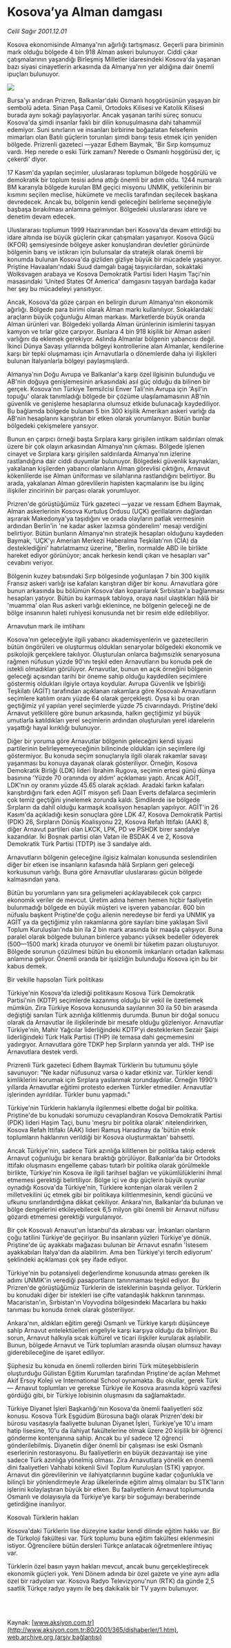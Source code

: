 # Kosova’ya Alman damgası

*Celil Sağır 2001.12.01*

<div>
 <p class="spot">
  Kosova ekonomisinde Almanya'nın ağırlığı tartışmasız. Geçerli para biriminin mark olduğu bölgede 4 bin 918  Alman askeri bulunuyor. Ciddi çıkar çatışmalarının yaşandığı Birleşmiş Milletler idaresindeki Kosova'da yaşanan bazı siyasi cinayetlerin arkasında da Almanya'nın yer aldığına dair önemli ipuçları bulunuyor.
 </p>
 <p class="metin">
 </p>
 <img border="0" src="/web/20020415200651im_/http://www.aksiyon.com.tr/2001/365/resimler/kosova.jpg"/>
 <p class="metin">
  Bursa'yı andıran Prizren, Balkanlar'daki Osmanlı hoşgörüsünün yaşayan bir sembolü adeta. Sinan Paşa Camii, Ortodoks Kilisesi ve Katolik Kilisesi burada aynı sokağı paylaşıyorlar. Ancak yaşanan tarihi süreç sonucu Kosova'da şimdi insanlar faklı bir dilin konuşulmasına dahi tahammül edemiyor. Suni sınırların ve insanları birbirine boğazlatan felsefenin mimarları olan Batılı güçlerin torunları şimdi barışı tesis etmek için yeniden bölgede. Prizrenli gazeteci —yazar Edhem Baymak, 'Bir Sırp komşumuz vardı. Hep nerede o eski Türk zamanı? Nerede o Osmanlı hoşgörüsü der, iç çekerdi' diyor.
 </p>
 <p class="metin">
  17 Kasım'da yapılan seçimler, uluslararası toplumun bölgede hoşgörülü ve demokratik bir toplum tesisi adına attığı önemli bir adım oldu. 1244 numaralı BM kararıyla bölgede kurulan BM geçici misyonu UNMIK, yetkilerinin bir kısmını seçilen meclise, hükümete ve meclis tarafından seçilecek başkana devredecek. Ancak bu, bölgenin kendi geleceğini belirleme seçeneğiyle başbaşa bırakılması anlamına gelmiyor. Bölgedeki uluslararası idare ve denetim devam edecek.
 </p>
 <p class="metin">
  Uluslararası toplumun 1999 Haziranından beri Kosova'da devam ettirdiği bu idare altında ise büyük güçlerin çıkar çatışmaları yaşanıyor. Kosova Gücü (KFOR) şemsiyesinde bölgeye asker konuşlandıran devletler görünürde bölgenin barış ve istikrarı için bulunsalar da stratejik olarak önemli bir konumda bulunan Kosova'da gizliden gizliye büyük bir mücadele yaşanıyor. Priştine Havaalanı'ndaki Suud damgalı bagaj taşıyıcılardan, sokaktaki Wolksvagen arabaya ve Kosova Demokratik Partisi lideri Haşim Taçi'nin masasındaki 'United States Of America' damgasını taşıyan bardağa kadar her şey bu mücadeleyi yansıtıyor.
 </p>
 <p class="metin">
  Ancak, Kosova'da göze çarpan en belirgin durum Almanya'nın ekonomik ağırlığı. Bölgede para birimi olarak Alman markı kullanılıyor. Sokaklardaki araçların büyük çoğunluğu Alman markası. Marketlerde büyük oranda Alman ürünleri var. Bölgedeki yollarda Alman ürünlerinin isimlerini taşıyan kamyon ve tırlar göze çarpıyor. Bunlara 4 bin 918 kişilik bir Alman askeri varlığını da eklemek gerekiyor. Aslında Almanlar bölgenin yabancısı değil. İkinci Dünya Savaşı yıllarında bölgeyi kontrollerine alan Almanlar, kendilerine karşı bir tepki oluşmaması için Arnavutlarla o dönemlerde daha iyi ilişkileri bulunan İtalyanlarla bölgeyi paylaşmışlardı.
 </p>
 <p class="metin">
  Almanya'nın Doğu Avrupa ve Balkanlar'a karşı özel ilgisinin bulunduğu ve AB'nin doğuya genişlemesinin arkasındaki asıl güç olduğu da bilinen bir gerçek. Kosova'nın Türkiye Temsilcisi Enver Tali'nin Avrupa için 'Aşil'in topuğu' olarak tanımladığı bölgede bir çözüme ulaşılamamasının AB'nin güvenlik ve genişleme hesaplarına olumsuz etkide bulunacağı kaydediliyor. Bu bağlamda bölgede bulunan 5 bin 300 kişilik Amerikan askeri varlığı da AB'nin hesaplarını karıştıran bir etken olarak yorumlanıyor. Bütün bunlar bölgedeki çekişmelere yansıyor.
 </p>
 <p class="metin">
  Bunun en çarpıcı örneği başta Sırplara karşı girişilen intikam saldırıları olmak üzere bir çok olayın arkasından Almanya'nın çıkması. Bölgede işlenen cinayet ve Sırplara karşı girişilen saldırılarda Almanya'nın izlerine rastlandığına dair ciddi duyumlar bulunuyor. Bölgedeki güvenlik kaynakları, yakalanan kişilerden yabancı olanların Alman görevlisi çıktığını, Arnavut kökenlilerde ise Alman üniforması ve silahlarına rastlandığını belirtiyor. Bu arada, yakalanan Alman görevlilerin hapisten kaçmalarını ise bu ilginç ilişkiler zincirinin bir parçası olarak yorumluyor.
 </p>
 <p class="metin">
  Prizren'de görüştüğümüz Türk gazeteci —yazar ve ressam Edhem Baymak, Alman askerlerinin Kosova Kurtuluş Ordusu (UÇK) gerillalarını dağlardan aşırarak Makedonya'ya taşıdığını ve orada olayların patlak vermesinin ardından Berlin'in 'ne kadar asker lazımsa gönderelim' mesajı verdiğini belirtiyor. Bütün bunların Almanya'nın stratejik hesapları olduğunu kaydeden Baymak, 'UÇK'yı Amerian Merkezi Haberalma Teşkilatı'nın (CIA) da desteklediğini' hatırlatmamız üzerine, "Berlin, normalde ABD ile birlikte hareket ediyor görünüyor; ancak herkesin kendi çıkarı ve hesapları var" cevabını veriyor.
 </p>
 <p class="metin">
  Bölgenin kuzey batısındaki Sırp bölgesinde yoğunlaşan 7 bin 300 kişilik Fransız askeri varlığı ise kafaları karıştıran diğer bir konu. Arnavutlara göre bunun arkasında bu bölümün Kosova'dan koparılarak Sırbistan'a bağlanması hesapları yatıyor. Bütün bu karmaşık tabloya, oraya nasıl ulaştıkları hâlâ bir 'muamma' olan Rus askeri varlığı eklenince, ne bölgenin geleceği ne de bölge insanının haleti ruhiyesi konusunda net bir resim elde edilebiliyor.
 </p>
 <p class="metin">
  Arnavutun mark ile imtihanı
 </p>
 <p class="metin">
  Kosova'nın geleceğiyle ilgili yabancı akademisyenlerin ve gazetecilerin bütün öngörüleri ve oluşturmuş oldukları senaryolar bölgedeki ekonomik ve psikolojik gerçeklere takılıyor. Oluşturulan onlarca bağımsızlık senaryosuna rağmen nüfusun yüzde 90'ını teşkil eden Arnavutların bu konuda pek de istekli olmadıkları görülüyor. Arnavutlar, bunun en açık örneğini bölgenin geleceği açısından tarihi bir öneme sahip olduğu kaydedilen seçimlere göstermiş oldukları ilgiyle ortaya koydular. Avrupa Güvenlik ve İşbirliği Teşkilatı (AGİT) tarafından açıklanan rakamlara göre Kosovalı Arnavutların seçimlere katılım oranı yüzde 64 olarak gerçekleşti. Oysa ki bu oran geçtiğimiz yıl yapılan yerel seçimlerde yüzde 75 civarındaydı. Priştine'deki Arnavut yetkililere göre bunun arkasında, halkın geçtiğimiz yıl büyük umutlarla katıldıkları yerel seçimlerin ardından oluşturulan yerel idarelerin yaşattığı hayal kırıklığı bulunuyor.
 </p>
 <p class="metin">
  Diğer bir yoruma göre Arnavutlar bölgenin geleceğini kendi siyasi partilerinin belirleyemeyeceğinin bilincinde oldukları için seçimlere ilgi göstermiyor. Bu konuda seçim sonuçlarıyla ilgili olarak rakamlar savaşı yaşanması bu konuya dayanak olarak gösteriliyor. Örneğin, Kosova Demokratik Birliği (LDK) lideri İbrahim Rugova, seçimin ertesi günü dünya basınına 'Yüzde 70 oranında oy aldım' açıklaması yaptı. Ancak AGİT, LDK'nın oy oranını yüzde 45.65 olarak açıkladı. Aradaki farkın kafaları karıştırdığını fark eden AGİT misyon şefi Daan Everts defalarca seçimlerin çok temiz geçtiğini yinelemek zorunda kaldı. Şimdilerde ise bölgede Sırpların da dahil olduğu karmaşık koalisyon hesapları yapılıyor. AGİT'in 26 Kasım'da açıkladığı kesin sonuçlara göre LDK 47, Kosova Demokratik Partisi (PDK) 26, Sırpların Dönüş Koalisyonu 22, Kosova Refah İttifakı (AAK) 8, diğer Arnavut partileri olan LKCK, LPK, PD ve PSHDK birer sandalye kazandılar. İki Boşnak partisi olan Vatan ile BSDAK 4 ve 2, Kosova Demokratik Türk Partisi (TDTP) ise 3 sandalye aldı.
 </p>
 <p class="metin">
  Arnavutların bölgenin geleceğine ilgisiz kalmaları konusunda seslendirilen diğer bir etken ise insanların kafasında hâlâ Sırpların geri geleceği korkusunun varlığı. Buna göre Arnavutlar uluslararası gücün bölgede kalmasından yana.
 </p>
 <p class="metin">
  Bütün bu yorumların yanı sıra gelişmeleri açıklayabilecek çok çarpıcı ekonomik veriler de mevcut. Üretim adına hemen hemen hiçbir  faaliyetin bulunmadığı bölgede en büyük müşteri ve işveren yabancılar. 600 bin nüfuslu başkent Priştine'de çoğu ailenin neredeyse bir ferdi ya UNMIK ya AGİT ya da geçtiğimiz yılın rakamlarına göre sayıları bine yaklaşan Sivil Toplum Kuruluşları'nda bin ila 2 bin mark arasında bir maaşla çalışıyor. Buna paralel olarak bölgede bulunan binlerce yabancı yüksek bedeller ödeyerek (500—1500 mark) kirada oturuyor ve önemli bir tüketim pazarı oluşturuyor. Bölgede sorunun çözülmesi bütün bu ekonomik imkanların ortadan kalkması anlamına geliyor. Önemli oranda bir işsizliğin bulunduğu Kosova için bu bir kabus demek.
 </p>
 <p class="metin">
  Bir vekille hapsolan Türk politikası
 </p>
 <p class="metin">
  Türkiye'nin Kosova'da izlediği politikasını Kosova Türk Demokratik Partisi'nin (KDTP) seçimlerde kazanmış olduğu bir vekil ile özetlemek mümkün. Zira Türkiye Kosova konusunda sayılarının 30 ila 50 bin arasında değiştiği sanılan Türk azınlığa kilitlenmiş durumda. Bunun bir doğal sonucu olarak da Arnavutlar ile ilişkilerinde bir mesafe olduğu gözleniyor. Arnavutlar Türkiye'nin, Mahir Yağcılar liderliğindeki KDTP'yi desteklerken Sezair Şaipi liderliğindeki Türk Halk Partisi (THP) ile temasa dahi geçmemesini yadırgıyor. Arnavutlara göre TDKP hep Sırpların yanında yer aldı. THP ise Arnavutlara destek verdi.
 </p>
 <p class="metin">
  Prizrenli Türk gazeteci Edhem Baymak Türklerin bu tutumunu şöyle savunuyor: "Ne kadar nüfusunuz varsa o kadar etkiniz var. Türkler kendi kimliklerini korumak için Sırplara yaslanmak zorundaydılar. Örneğin 1990'lı yıllarda Arnavutlar eğitimi protesto ederken Türkler etmediler. Arnavutlar işlerinden ayrıldılar. Türkler bunu yapmadı."
 </p>
 <p class="metin">
  Türkiye'nin Türklerin haklarıyla ilgilenmesi elbette doğal bir politika. Priştine'de bu konudaki sorumuzu cevaplandıran Kosova Demokratik Partisi (PDK) lideri Haşim Taçi, bunu 'meşru bir politika olarak' nitelendirirken, Kosova Refah İttifakı (AAK) lideri Ramuş Haradinay da 'bütün etnik toplumların haklarının verildiği bir Kosova oluşturmaktan' bahsetti.
 </p>
 <p class="metin">
  Ancak Türkiye'nin, sadece Türk azınlığa kilitlenen bir politika takip ederek Arnavut çoğunluğu bir kenara bıraktığı görülüyor. Balkanlar'da bir Ortodoks ittifakı oluşmasını engelleme çabası tutarlı bir politika olarak görülmekle birlikte, Türkiye'nin Kosova ile ilgili tarihsel bağları ve yükümlülüklerini ihmal etmemesi gerektiği belirtiliyor. Bölge içi ve dışı güçlerin büyük oyunlar oynadığı Kosova'da Türkiye'nin, Türklere kontenjan olarak verilen 2 milletvekilini üç etmek gibi bir politikaya kilitlenmesinin, kendi gücünü ve ufkunu sınırlandırdığına dikkat çekiliyor. Ankara'nın, Balkanlar'da bulunan ve bölge dengelerini etkileyebilecek 6,5 milyon gibi önemli bir Arnavut nüfusu gözardı etmemesi gerektiği vurgulanıyor.
 </p>
 <p class="metin">
  Bir çok Kosovalı Arnavut'un İstanbul'da akrabası var. İmkanları olanların çoğu tatilini Türkiye'de geçiriyor. Bu insanların yüzleri Türkiye'ye dönük. Priştine'de üç ayakkabı mağazası bulunan bir Arnavut esnafın 'İstesem ayakkabıları İtalya'dan da alabilirim. Ama ben Türkiye'yi tercih ediyorum' şeklindeki açıklaması çok şey ifade ediyor.
 </p>
 <p class="metin">
  Türkiye'nin bu potansiyeli değerlendirme konusunda atması gereken ilk adımı UNMIK'in verediği pasaportların tanınmaması teşkil ediyor. Bu Prizren'de görüştüğümüz Türklerin de isteklerinin başında geliyor. Türklerin bu konudaki diğer bir istekleri ise çifte vatandaşlık hakkının tanınması. Macaristan'ın, Sırbistan'ın Voyvodina bölgesindeki Macarlara bu hakkı tanıması bu konuda örnek olarak gösteriliyor.
 </p>
 <p class="metin">
  Ankara'nın, aldıkları eğitim gereği Osmanlı ve Türkiye karşıtı düşünceye sahip Arnavut entelektüelleri engeliyle karşı karşıya olduğu da biliniyor. Bu sorun, Arnavut halkıyla sıcak kültürel ve ticari ilişkiler kurularak aşılabilir. Bunun, bölgede Arnavut ve Türk toplumları arasında oluşan olumsuz havayı giderebileceğine de işaret ediliyor.
 </p>
 <p class="metin">
  Şüphesiz bu konuda en önemli rollerden birini Türk müteşebbislerin oluşturduğu Gülistan Eğitim Kurumları tarafından Priştine'de açılan Mehmet Akif Ersoy Koleji ve International School oynamakta. Bu okullar, gerek Türk— Arnavut toplumları ve gerekse Türkiye ile Kosova arasında köprü vazifesi gördüğü gibi, bir Türkiye lobisinin oluşmasını da sağlamaktadır.
 </p>
 <p class="metin">
  Türkiye Diyanet İşleri Başkanlığı'nın Kosova'da önemli faaliyetleri söz konusu. Kosova Türk Eşgüdüm Bürosuna bağlı olarak Prizren'deki bir bürosu vasıtasıyla faaliyette bulunan Diyanet İşleri, Türkiye'ye 10'u imam hatip lisesine, 10'u da ilahiyat fakültelerine olmak üzere 20 kişilik bir öğrenci gönderme kontenjanına sahip. Ancak bu yıl sadece 12 öğrenci gönderilebilmiş. Diyanetin diğer önemli bir çalışması ise eski Osmanlı eserlerinin restorasyonu. Bu faaliyetlerin en büyük dezavantajı ise yine sadece Türk azınlığa yönelmiş olması. Zira Arnavutlara yönelik en önemli dini faaliyetleri Vahhabi kökenli Sivil Toplum Kuruluşları (STK) yapıyor. Arnavut din görevlilerinin ve ilahiyatçılarının bugüne kadar çoğunlukla ve bilinçli bir yönlendirmeyle Arap ülkelerinde eğitim almış olmaları bu STK'ların işlerini kolaylaştıran büyük bir etken. Bu faaliyetlerin Arnavut toplumunda Osmanlı ve dolayısıyla da Türkiye'ye karşı bir soğumayı beraberinde getirdiğine inanılıyor.
 </p>
 <p class="metin">
 </p>
 <p class="arabaslik">
  Kosovalı Türklerin hakları
 </p>
 <p class="metin">
  Kosova'daki Türklerin lise düzeyine kadar kendi dilinde eğitim hakkı var. Bir de Türkoloji fakültesi var. Türk toplumu buna eğitim fakültesi eklenmesini istiyor. Öğrencilere bütün dersleri Türkçe anlatacak öğretmenlere ihtiyaç var.
 </p>
 <p class="metin">
  Türklerin özel basın yayın hakları mevcut, ancak bunu gerçekleştirecek ekonomik güçleri yok. Yeni Dönem adında bir özel gazete ve yine aynı adla özel bir radyoları var. Kosova Radyo Televizyonu'nun (RTK) da günde 2,5 saatlik Türkçe radyo yayını ile beş dakikalık bir TV yayını bulunuyor.
 </p>
 <p class="metin">
 </p>
 <br/>
 <br/>
</div>

Kaynak: [www.aksiyon.com.tr](http://www.aksiyon.com.tr:80/2001/365/dishaberler/1.htm), [web.archive.org (arşiv bağlantısı)](http://web.archive.org/web/20020415200651/http://www.aksiyon.com.tr:80/2001/365/dishaberler/1.htm)
